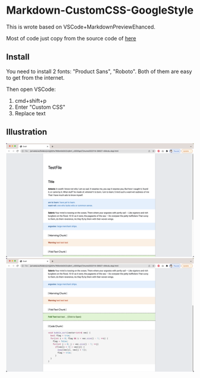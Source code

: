 # Markdown-CustomCSS-GoogleStyle

This is wrote based on VSCode+MarkdownPreviewEhanced.

Most of code just copy from the source code of [here](https://developers.google.com/protocol-buffers)

## Install

You need to install 2 fonts: "Product Sans", "Roboto".
Both of them are easy to get from the internet.

Then open VSCode:
1. cmd+shift+p
2. Enter "Custom CSS"
3. Replace text

## Illustration
![ill1](./ill1.png)
![ill2](./ill2.png)
